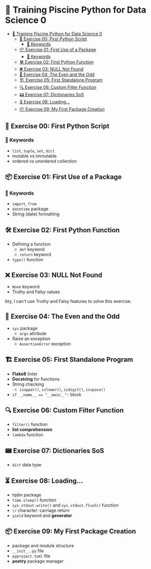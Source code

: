 # 🚀 Training Piscine Python for Data Science 0

- [🚀 Training Piscine Python for Data Science 0](#-training-piscine-python-for-data-science-0)
  - [👶 Exercise 00: First Python Script](#-exercise-00-first-python-script)
    - [🔑 Keywords](#-keywords)
  - [📦 Exercise 01: First Use of a Package](#-exercise-01-first-use-of-a-package)
    - [🔑 Keywords](#-keywords-1)
  - [🛠️ Exercise 02: First Python Function](#️-exercise-02-first-python-function)
  - [❌ Exercise 03: NULL Not Found](#-exercise-03-null-not-found)
  - [🔢 Exercise 04: The Even and the Odd](#-exercise-04-the-even-and-the-odd)
  - [🏗️ Exercise 05: First Standalone Program](#️-exercise-05-first-standalone-program)
  - [🔍 Exercise 06: Custom Filter Function](#-exercise-06-custom-filter-function)
  - [📟 Exercise 07: Dictionaries SoS](#-exercise-07-dictionaries-sos)
  - [⏳ Exercise 08: Loading...](#-exercise-08-loading)
  - [📦 Exercise 09: My First Package Creation](#-exercise-09-my-first-package-creation)

## 👶 Exercise 00: First Python Script

### 🔑 Keywords

- `list`, `tuple`, `set`, `dict`
- mutable vs immutable
- ordered vs unordered collection

## 📦 Exercise 01: First Use of a Package

### 🔑 Keywords

- `import`, `from`
- `datetime` package
- String (date) formatting

## 🛠️ Exercise 02: First Python Function

- Defining a function
  - `def` keyword
  - `return` keyword
- `type()` function

## ❌ Exercise 03: NULL Not Found

- `None` keyword
- Truthy and Falsy values

bty, I can't use Truthy and Falsy features to solve this exercise.

## 🔢 Exercise 04: The Even and the Odd

- `sys` package
  - `argv` attribute
- Raise an exception
  - `AssertionError` exception

## 🏗️ Exercise 05: First Standalone Program

- **Flake8** linter
- **Docstring** for functions
- String checking
  - `isupper()`, `islower()`, `isdigit()`, `isspace()`
- `if __name__ == "__main__":` block

## 🔍 Exercise 06: Custom Filter Function

- `filter()` function
- **list comprehension**
- `lambda` function

## 📟 Exercise 07: Dictionaries SoS

- `dict` data type

## ⏳ Exercise 08: Loading...

- tqdm package
- `time.sleep()` function
- `sys.stdout.write()` and `sys.stdout.flush()` function
- `\r` character: carriage return
- `yield` keyword and **generator**

## 📦 Exercise 09: My First Package Creation

- package and module structure
- `__init__.py` file
- `pyproject.toml` file
- **poetry** package manager
